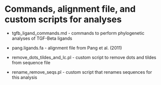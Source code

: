 # Commands, alignment file, and custom scripts for analyses

* tgfb_ligand_commands.md - commands to perform phylogenetic analyses of TGF-Beta ligands

* pang.ligands.fa - alignment file from Pang et al. (2011)

* remove_dots_tildes_and_lc.pl - custom script to remove dots and tildes from sequence file

* rename_remove_seqs.pl - custom script that renames sequences for this analysis
